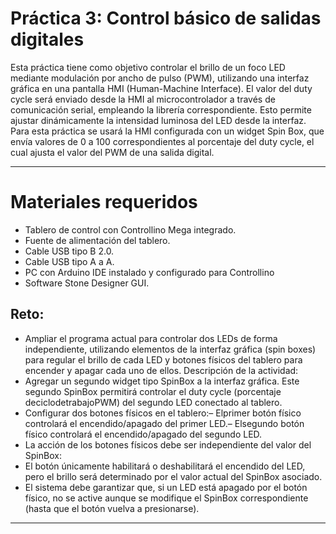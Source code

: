 #  Práctica 3: Control básico de salidas digitales 
 Esta práctica tiene como objetivo controlar el brillo de un foco LED mediante
 modulación por ancho de pulso (PWM), utilizando una interfaz gráfica en una
 pantalla HMI (Human-Machine Interface). El valor del duty cycle será enviado
 desde la HMI al microcontrolador a través de comunicación serial, empleando
 la librería correspondiente. Esto permite ajustar dinámicamente la intensidad
 luminosa del LED desde la interfaz.
 Para esta práctica se usará la HMI configurada con un widget Spin Box, que envía
 valores de 0 a 100 correspondientes al porcentaje del duty cycle, el cual ajusta el
 valor del PWM de una salida digital.

---
# Materiales requeridos
 - Tablero de control con Controllino Mega integrado.
 - Fuente de alimentación del tablero.
 - Cable USB tipo B 2.0.
 - Cable USB tipo A a A.
 - PC con Arduino IDE instalado y configurado para Controllino
 - Software Stone Designer GUI.

## Reto:
- Ampliar el programa actual para controlar dos LEDs de forma independiente, utilizando elementos de la interfaz gráfica (spin boxes) para regular el brillo de
 cada LED y botones físicos del tablero para encender y apagar cada uno de ellos.
Descripción de la actividad:
 - Agregar un segundo widget tipo SpinBox a la interfaz gráfica. Este segundo  SpinBox permitirá controlar el duty cycle (porcentaje deciclodetrabajoPWM)
 del segundo LED conectado al tablero.
 - Configurar dos botones físicos en el tablero:– Elprimer botón físico controlará el encendido/apagado del primer LED.– Elsegundo
 botón físico controlará el encendido/apagado del segundo  LED.
- La acción de los botones físicos debe ser independiente del valor del SpinBox:
- El botón únicamente habilitará o deshabilitará el encendido del LED,
 pero el brillo será determinado por el valor actual del SpinBox asociado.
- El sistema debe garantizar que, si un LED está apagado por el botón físico,
 no se active aunque se modifique el SpinBox correspondiente (hasta que el  botón vuelva a presionarse).
---

